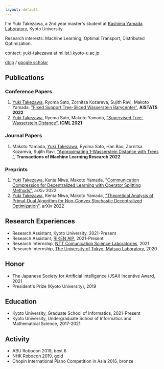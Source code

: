 ```yaml
---
layout: default
---
```


I'm Yuki Takezawa, a 2nd year master's student at <a href="http://www.ml.ist.i.kyoto-u.ac.jp/en/">Kashima Yamada Laboratory</a>, Kyoto University.

Research interests: Machine Learning, Optimal Transport, Distributed Optimization.

contact: yuki-takezawa at ml.ist.i.kyoto-u.ac.jp 

<a href="https://dblp.uni-trier.de/pid/284/1294.html">dblp</a> / <a href="https://scholar.google.com/citations?user=eaKQb8IAAAAJ&hl=en">google scholar</a>

## Publications
### Conference Papers
1. <u>Yuki Takezawa</u>, Ryoma Sato, Zornitsa Kozareva, Sujith Ravi, Makoto Yamada, <a href="https://arxiv.org/abs/2109.03431">"Fixed Support Tree-Sliced Wasserstein Barycenter"</a>, **AISTATS 2022**
2. <u>Yuki Takezawa</u>, Ryoma Sato, Makoto Yamada, <a href="https://arxiv.org/abs/2101.11520">"Supervised Tree-Wasserstein Distance"</a>, **ICML 2021**

### Journal Papers
1. Makoto Yamada, <u>Yuki Takezawa</u>, Ryoma Sato, Han Bao, Zornitsa Kozareva, Sujith Ravi,  <a href="https://arxiv.org/abs/2109.03431](https://openreview.net/forum?id=Ig82l87ZVU&referrer=%5BTMLR%5D(%2Fgroup%3Fid%3DTMLR))">"Approximating 1-Wasserstein Distance with Trees
"</a>, **Transactions of Machine Learning Research 2022**

### Preprints
1. <u>Yuki Takezawa</u>, Kenta Niwa, Makoto Yamada, <a href="https://arxiv.org/abs/2205.03779">"Communication Compression for Decentralized Learning with Operator Splitting Methods"</a>, arXiv 2022
2. <u>Yuki Takezawa</u>, Kenta Niwa, Makoto Yamada, <a href="https://arxiv.org/abs/2205.11979">"Theoretical Analysis of Primal-Dual Algorithm for Non-Convex Stochastic Decentralized Optimization"</a>, arXiv 2022

## Research Experiences
- Research Assistant, Kyoto University, 2021-Present
- Research Assistant, <a href="https://riken-yamada.github.io/index.html">RIKEN AIP</a>, 2021-Present
- Research Internship, <a href="http://www.kecl.ntt.co.jp/english/index.html">NTT Comunication Science Laboratories</a>, 2021
- Research Internship, <a href="https://weblab.t.u-tokyo.ac.jp/en/">The University of Tokyo, Matsuo Laboratory</a>, 2020

## Honor
- The Japanese Society for Artificial Intelligence (JSAI) Incentive Award, 2021
- President's Prize (Kyoto University), 2019

## Education
- Kyoto University, Graduate School of Informatics, 2021-Present
- Kyoto University, Undergraduate School of Informatics and Mathematical Science, 2017-2021

## Activity
- ABU Robocon 2019, best 8
- NHK Robocon 2019, gold
- Chopin International Piano Competition in Asia 2016, bronze
